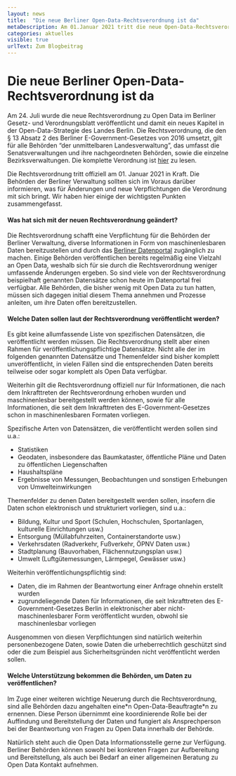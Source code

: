 ```yaml
---
layout: news
title:  "Die neue Berliner Open-Data-Rechtsverordnung ist da"
metaDescription: Am 01.Januar 2021 tritt die neue Open-Data-Rechtsverordnung in Kraft. Was ändert sich damit? Welche Daten sollen veröffentlicht werden und wo gibt es Unterstützung?
categories: aktuelles
visible: true
urlText: Zum Blogbeitrag
---
```


# Die neue Berliner Open-Data-Rechtsverordnung ist da

Am 24. Juli wurde die neue Rechtsverordnung zu Open Data im Berliner Gesetz- und Verordnungsblatt veröffentlicht und damit ein neues Kapitel in der Open-Data-Strategie des Landes Berlin. Die Rechtsverordnung, die den § 13 Absatz 2 des Berliner E-Government-Gesetzes von 2016 umsetzt, gilt für alle Behörden “der unmittelbaren Landesverwaltung”, das umfasst die Senatsverwaltungen und ihre nachgeordneten Behörden, sowie die einzelne Bezirksverwaltungen. Die komplette Verordnung ist <a href="https://www.berlin.de/sen/justiz/service/gesetze-und-verordnungen/2020/ausgabe-nr-35-vom-24-7-2020-s-617-632.pdf" target="blank">hier</a> zu lesen. 

Die Rechtsverordnung tritt offiziell am 01. Januar 2021 in Kraft. Die Behörden der Berliner Verwaltung sollten sich im Voraus darüber informieren, was für Änderungen und neue Verpflichtungen die Verordnung mit sich bringt. Wir haben hier einige der wichtigsten Punkten zusammengefasst. 

#### Was hat sich mit der neuen Rechtsverordnung geändert?

Die Rechtsverordnung schafft eine Verpflichtung für die Behörden der Berliner Verwaltung, diverse Informationen in Form von maschinenlesbaren Daten bereitzustellen und durch das <a href="https://daten.berlin.de/" target="blank">Berliner Datenportal</a> zugänglich zu machen. Einige Behörden veröffentlichen bereits regelmäßig eine Vielzahl an Open Data, weshalb sich für sie durch die Rechtsverordnung weniger umfassende Änderungen ergeben. So sind viele von der Rechtsverordnung beispielhaft genannten Datensätze schon heute im Datenportal frei verfügbar. Alle Behörden, die bisher wenig mit Open Data zu tun hatten, müssen sich dagegen initial diesem Thema annehmen und Prozesse anleiten, um ihre Daten offen bereitzustellen.

#### Welche Daten sollen laut der Rechtsverordnung veröffentlicht werden?

Es gibt keine allumfassende Liste von spezifischen Datensätzen, die veröffentlicht werden müssen. Die Rechtsverordnung stellt aber einen Rahmen für veröffentlichungspflichtige Datensätze. Nicht alle der im folgenden genannten Datensätze und Themenfelder sind bisher komplett unveröffentlicht, in vielen Fällen sind die entsprechenden Daten bereits teilweise oder sogar komplett als Open Data verfügbar.

Weiterhin gilt die Rechtsverordnung offiziell nur für Informationen, die nach dem Inkrafttreten der Rechtsverordnung erhoben wurden und maschinenlesbar bereitgestellt werden können, sowie für alle Informationen, die seit dem Inkrafttreten des E-Government-Gesetzes schon in maschinenlesbaren Formaten vorliegen. 

Spezifische Arten von Datensätzen, die veröffentlicht werden sollen sind u.a.:
* Statistiken
* Geodaten, insbesondere das Baumkataster, öffentliche Pläne und Daten zu öffentlichen Liegenschaften
* Haushaltspläne
* Ergebnisse von Messungen, Beobachtungen und sonstigen Erhebungen von Umwelteinwirkungen

Themenfelder zu denen Daten bereitgestellt werden sollen, insofern die Daten schon elektronisch und strukturiert vorliegen, sind u.a.:
* Bildung, Kultur und Sport (Schulen, Hochschulen, Sportanlagen, kulturelle Einrichtungen usw.)
* Entsorgung (Müllabfuhrzeiten, Containerstandorte usw.)
* Verkehrsdaten (Radverkehr, Fußverkehr, ÖPNV Daten usw.)
* Stadtplanung (Bauvorhaben, Flächennutzungsplan usw.)
* Umwelt (Luftgütemessungen, Lärmpegel, Gewässer usw.)

Weiterhin veröffentlichungspflichtig sind:
* Daten, die im Rahmen der Beantwortung einer Anfrage ohnehin erstellt wurden
* zugrundeliegende Daten für Informationen, die seit Inkrafttreten des E-Government-Gesetzes Berlin in elektronischer aber nicht-maschinenlesbarer Form veröffentlicht wurden, obwohl sie maschinenlesbar vorliegen 

Ausgenommen von diesen Verpflichtungen sind natürlich weiterhin personenbezogene Daten, sowie Daten die urheberrechtlich geschützt sind oder die zum Beispiel aus Sicherheitsgründen nicht veröffentlicht werden sollen.

#### Welche Unterstützung bekommen die Behörden, um Daten zu veröffentlichen?

Im Zuge einer weiteren wichtige Neuerung durch die Rechtsverordnung, sind alle Behörden dazu angehalten eine\*n Open-Data-Beauftragte\*n zu ernennen. Diese Person übernimmt eine koordinierende Rolle bei der Auffindung und Bereitstellung der Daten und fungiert als Ansprechperson bei der Beantwortung von Fragen zu Open Data innerhalb der Behörde.

Natürlich steht auch die Open Data Informationsstelle gerne zur Verfügung. Berliner Behörden können sowohl bei konkreten Fragen zur Aufbereitung und Bereitstellung, als auch bei Bedarf an einer allgemeinen Beratung zu Open Data Kontakt aufnehmen. 
